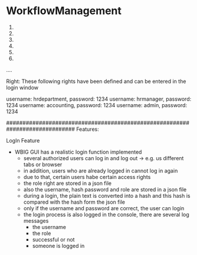 # WorkflowManagement

1.
2.
3.
4.
5.
6.
....

Right:
These following rights have been defined and can be entered in the login window

username: hrdepartment, password: 1234
username: hrmanager, password: 1234
username: accounting, password: 1234
username: admin, password: 1234

#############################################################################
Features:

LogIn Feature
- WBIG GUI has a realistic login function implemented
	- several authorized users can log in and log out -> e.g. us different tabs or browser
	- in addition, users who are already logged in cannot log in again
	- due to that, certain users habe certain access rights
	- the role right are stored in a json file
	- also the username, hash password and role are stored in a json file
	- during a login, the plain text is converted into a hash and this hash is compared with the hash form the json file
	- only if the username and password are correct, the user can login
	- the login process is also logged in the console, there are several log messages
		- the username 
		- the role
		- successful or not
		- someone is logged in